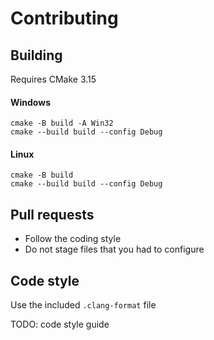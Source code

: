 # Contributing

## Building

Requires CMake 3.15

#### Windows
```
cmake -B build -A Win32
cmake --build build --config Debug
```

#### Linux
```
cmake -B build
cmake --build build --config Debug
```

## Pull requests
- Follow the coding style
- Do not stage files that you had to configure

## Code style
Use the included `.clang-format` file

TODO: code style guide
